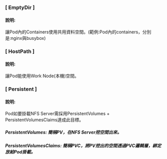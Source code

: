 ### [ EmptyDir ]
#### 說明:
讓Pod內的Containers使用共用資料空間。(範例:Pod內的containers，分別是:nginx與busybox)
### [ HostPath ]
#### 說明:
讓Pod能使用Work Node(本機)空間。
### [ Persistent ]
#### 說明:
Pod如要掛載NFS Server需採用PersistentVolumes + PersistentVolumesClaims達成此目標。
##### PersistentVolumes: 簡稱PV，在NFS Server挖空間出來。
##### PersistentVolumesClaims: 簡稱PVC，將PV挖出的空間透過PVC邏輯層，綁定放給Pod掛載。
